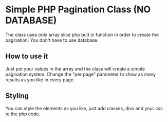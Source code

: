 # Simple PHP Pagination Class (NO DATABASE)
The class uses only array slice php bult in function in order to create the pagination.
You don't have to use database.

## How to use it
Just put your values in the array and the class will create a simple pagination system.
Change the "per page" parameter to show as many results as you like in every page.


## Styling
You can style the elements as you like, just add classes, divs and your css to the php code.

